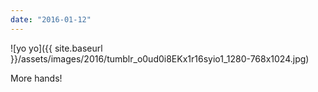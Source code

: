 ```yaml
---
date: "2016-01-12"
---
```


![yo yo]({{ site.baseurl }}/assets/images/2016/tumblr_o0ud0i8EKx1r16syio1_1280-768x1024.jpg)

More hands!
